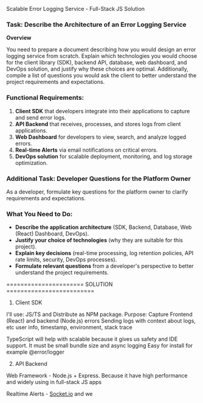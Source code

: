Scalable Error Logging Service - Full-Stack JS Solution

### **Task: Describe the Architecture of an Error Logging Service**

**Overview**

You need to prepare a document describing how you would design an error logging service from scratch. Explain which technologies you would choose for the client library (SDK), backend API, database, web dashboard, and DevOps solution, and justify why these choices are optimal. Additionally, compile a list of questions you would ask the client to better understand the project requirements and expectations.

### **Functional Requirements:**

1. **Client SDK** that developers integrate into their applications to capture and send error logs.
2. **API Backend** that receives, processes, and stores logs from client applications.
3. **Web Dashboard** for developers to view, search, and analyze logged errors.
4. **Real-time Alerts** via email notifications on critical errors.
5. **DevOps solution** for scalable deployment, monitoring, and log storage optimization.

### **Additional Task: Developer Questions for the Platform Owner**

As a developer, formulate key questions for the platform owner to clarify requirements and expectations.

### **What You Need to Do:**

- **Describe the application architecture** (SDK, Backend, Database, Web (React) Dashboard, DevOps).
- **Justify your choice of technologies** (why they are suitable for this project).
- **Explain key decisions** (real-time processing, log retention policies, API rate limits, security, DevOps processes).
- **Formulate relevant questions** from a developer's perspective to better understand the project requirements.

====================== SOLUTION =========================

1. Client SDK

I'll use:
JS/TS and Distribute as NPM package.
Purpose:
Capture Frontend (React) and backend (Node.js) errors
Sending logs with context about logs, etc user info, timestamp, environment, stack trace

TypeScript will help with scalable because it gives us safety and IDE support.
It must be small bundle size and async logging
Easy for install for example @error/logger

2. API Backend

Web Framework - Node.js + Express. Because it have high performance and widely using in full-stack JS apps

Realtime Alerts - [Socket.io](https://socket.io/) and we
